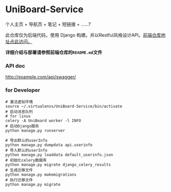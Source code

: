 # UniBoard-Service

个人主页 + 导航页 + 笔记 + 短链接 + ……?

此仓库仅为后端代码，使用 Django 构建。并以Restful风格设计API。[前端仓库地址点此访问。](https://github.com/Coooolfan/UniBoard)

**详细介绍与部署请参照前端仓库的`README.md`文件**

### API doc

http://example.com/api/swagger/


### for Developer

```shell
# 激活虚拟环境
source ~/.virtualenvs/UniBoard-Service/bin/activate
# 启动消息队列
# for linux
celery -A UniBoard worker -l INFO
# 启动Django服务
python manage.py runserver
```

```shell
# 导出默认的userInfo
python manage.py dumpdata api.userinfo
# 导入默认的userInfo
python manage.py loaddata default_userinfo.json
# 初始化celery数据库
python manage.py migrate django_celery_results
# 生成迁移文件
python manage.py makemigrations 
# 执行迁移文件
python manage.py migrate 
```
